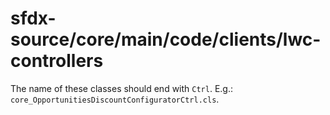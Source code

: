 # sfdx-source/core/main/code/clients/lwc-controllers

The name of these classes should end with `Ctrl`. E.g.: `core_OpportunitiesDiscountConfiguratorCtrl.cls`.
